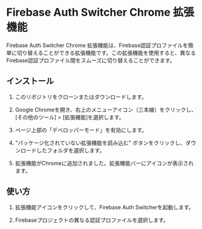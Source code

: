 # Firebase Auth Switcher Chrome 拡張機能

Firebase Auth Switcher Chrome 拡張機能は、Firebase認証プロファイルを簡単に切り替えることができる拡張機能です。この拡張機能を使用すると、異なるFirebase認証プロファイル間をスムーズに切り替えることができます。

## インストール

1. このリポジトリをクローンまたはダウンロードします。

2. Google Chromeを開き、右上のメニューアイコン（三本線）をクリックし、[その他のツール] > [拡張機能]を選択します。

3. ページ上部の「デベロッパーモード」を有効にします。

4. "パッケージ化されていない拡張機能を読み込む" ボタンをクリックし、ダウンロードしたフォルダを選択します。

5. 拡張機能がChromeに追加されました。拡張機能バーにアイコンが表示されます。

## 使い方

1. 拡張機能アイコンをクリックして、Firebase Auth Switcherを起動します。

2. Firebaseプロジェクトの異なる認証プロファイルを選択します。
